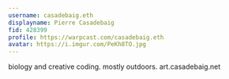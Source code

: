 ```yaml
---
username: casadebaig.eth
displayname: Pierre Casadebaig
fid: 428399
profile: https://warpcast.com/casadebaig.eth
avatar: https://i.imgur.com/PeKh8TO.jpg
---
```

biology and creative coding. mostly outdoors. art.casadebaig.net  
